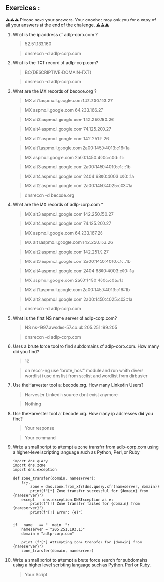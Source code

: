 ## Exercices : 

⚠️⚠️⚠️ Please save your answers. Your coaches may ask you for a copy of all your answers at the end of the challenge. ⚠️⚠️⚠️

1. What is the ip address of adlp-corp.com ?
   
    > 52.51.133.160 

    > dnsrecon -d adlp-corp.com 

2. What is the TXT record of adlp-corp.com? 
   
    > BC{DESCRIPTIVE-DOMAIN-TXT}

    > dnsrecon -d adlp-corp.com 

3. What are the MX records of becode.org ?
    > MX alt1.aspmx.l.google.com 142.250.153.27

    > MX aspmx.l.google.com 64.233.166.27
      
    > MX alt3.aspmx.l.google.com 142.250.150.26

    > MX alt4.aspmx.l.google.com 74.125.200.27

    > MX alt2.aspmx.l.google.com 142.251.9.26

    > MX alt1.aspmx.l.google.com 2a00:1450:4013:c16::1a

    > MX aspmx.l.google.com 2a00:1450:400c:c0d::1b

    > MX alt3.aspmx.l.google.com 2a00:1450:4010:c1c::1b

    > MX alt4.aspmx.l.google.com 2404:6800:4003:c00::1a

    > MX alt2.aspmx.l.google.com 2a00:1450:4025:c03::1a

    > dnsrecon -d becode.org 

4. What are the MX records of adlp-corp.com ?
   
    > MX alt3.aspmx.l.google.com 142.250.150.27

    > MX alt4.aspmx.l.google.com 74.125.200.27

    > MX aspmx.l.google.com 64.233.167.26

    > MX alt1.aspmx.l.google.com 142.250.153.26

    > MX alt2.aspmx.l.google.com 142.251.9.27

    > MX alt3.aspmx.l.google.com 2a00:1450:4010:c1c::1b

    > MX alt4.aspmx.l.google.com 2404:6800:4003:c00::1a

    > MX aspmx.l.google.com 2a00:1450:400c:c0a::1a

    > MX alt1.aspmx.l.google.com 2a00:1450:4013:c16::1b

    > MX alt2.aspmx.l.google.com 2a00:1450:4025:c03::1a

    > dnsrecon -d adlp-corp.com 

5. What is the first NS name server of adlp-corp.com?

    > NS ns-1997.awsdns-57.co.uk 205.251.199.205

    > dnsrecon -d adlp-corp.com

6. Uses a brute force tool to find subdomains of adlp-corp.com. How many did you find?
    
    > 12

    > on recon-ng use "brute_host" module and run whith divers wordlist i use dns list from seclist and wordlist from dirbuster

7.  Use theHarvester tool at becode.org. How many Linkedin Users? 
    
    > Harvester Linkedin source dont exist anymore

    > Nothing

8.  Use theHarvester tool at becode.org. How many ip addresses did you find? 
   
    > Your response 

    > Your command 
    
9.  Write a small script to attempt a zone transfer from adlp-corp.com using a higher-level scripting language such as Python, Perl, or Ruby
    
        import dns.query
        import dns.zone
        import dns.exception

        def zone_transfer(domain, nameserver):
            try:
                zone = dns.zone.from_xfr(dns.query.xfr(nameserver, domain))
                print(f"[*] Zone transfer successful for {domain} from {nameserver}")
            except    dns.exception.DNSException as e:
                print(f"[!] Zone transfer failed for {domain} from {nameserver}")
                print(f"[!] Error: {e}")
                
            
        if __name__ == "__main__":
            nameserver = "205.251.193.13"
            domain = "adlp-corp.com"
            
            print (f"[*] Attempting zone transfer for {domain} from {nameserver}")
            zone_transfer(domain, nameserver)

10. Write a small script to attempt a brute force search for subdomains using a higher level scripting language such as Python, Perl or Ruby.
    
    > Your Script 